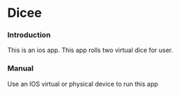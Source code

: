 <h1>Dicee</h1>
<h3>Introduction</h3>
<p>This is an ios app. This app rolls two virtual dice for user.</p>
<h3>Manual</h3>
<p>Use an IOS virtual or physical device to run this app</p>
